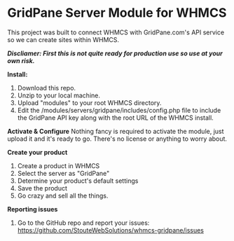 # GridPane Server Module for WHMCS
This project was built to connect WHMCS with GridPane.com's API service so we can create sites within WHMCS.

***Discliamer: First this is not quite ready for production use so use at your own risk.***

**Install:**
1. Download this repo.
2. Unzip to your local machine.
3. Upload "modules" to your root WHMCS directory.
4. Edit the /modules/servers/gridpane/includes/config.php file to include the GridPane API key along with the root URL of the WHMCS install.

**Activate & Configure**
Nothing fancy is required to activate the module, just upload it and it's ready to go. There's no license or anything to worry about.

**Create your product**
1. Create a product in WHMCS
2. Select the server as "GridPane"
3. Determine your product's default settings
4. Save the product
5. Go crazy and sell all the things.

**Reporting issues**
1. Go to the GitHub repo and report your issues: https://github.com/StouteWebSolutions/whmcs-gridpane/issues


